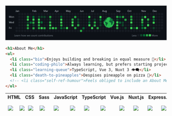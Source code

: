 <!-- Custom "Hello, World!" Banner (Canva) -->
![Hello, World! Banner](hello-world-banner-v2.png)

```html
<h1>About Me</h1>
<ul>
  <li class="bio">Enjoys building and breaking in equal measure 🦠</li>
  <li class="coding-philo">Always learning, but prefers starting projects 💭</li>
  <li class="learning-queue">TypeScript, Vue 3, Nuxt 3 👁️‍🗨️</li>
  <li class="death-to-pineapples">Despises pineapple on pizza 🤢</li>
  <!-- <li class="self-ref-humour">Feels obliged to include an About Me 🤓</li> -->
</ul>
```

| HTML | CSS | Sass | JavaScript | TypeScript | Vue.js | Nuxt.js | Express.js | MongoDB | C++ | Qt | OpenCV |
| ---- | --- | ---- | ---------- | ---------- | ------ | ------- | ---------- | ------- | --- | -- | ------ |

<!-- Devicon Icons -->
<div align="justify">
  &nbsp;
  <img width="45" src="https://cdn.jsdelivr.net/gh/devicons/devicon/icons/html5/html5-original.svg">
  &nbsp; &nbsp;
  <img width="45" src="https://cdn.jsdelivr.net/gh/devicons/devicon/icons/css3/css3-original.svg">
  &nbsp;
  <img width="45" src="https://cdn.jsdelivr.net/gh/devicons/devicon/icons/sass/sass-original.svg">
  &nbsp; &nbsp; 
  <img width="45" src="https://cdn.jsdelivr.net/gh/devicons/devicon/icons/javascript/javascript-original.svg">
  &nbsp; &nbsp; &nbsp;
  <img width="45" src="https://cdn.jsdelivr.net/gh/devicons/devicon/icons/typescript/typescript-original.svg">
  &nbsp; &nbsp; &nbsp; &nbsp;
  <img width="45" src="https://cdn.jsdelivr.net/gh/devicons/devicon/icons/vuejs/vuejs-original.svg">
  &nbsp; &nbsp; &nbsp; 
  <img width="45" src="https://cdn.jsdelivr.net/gh/devicons/devicon/icons/nuxtjs/nuxtjs-original.svg">
  &nbsp; &nbsp; &nbsp; &nbsp;
  <img width="45" src="https://cdn.jsdelivr.net/gh/devicons/devicon/icons/express/express-original.svg">
  &nbsp; &nbsp; &nbsp; &nbsp; &nbsp;
  <img width="45" src="https://cdn.jsdelivr.net/gh/devicons/devicon/icons/mongodb/mongodb-original.svg">
  &nbsp; &nbsp; &nbsp;
  <img width="45" src="https://cdn.jsdelivr.net/gh/devicons/devicon/icons/cplusplus/cplusplus-original.svg">
  &nbsp; &nbsp; &nbsp; 
  <img width="45" src="https://cdn.jsdelivr.net/gh/devicons/devicon/icons/qt/qt-original.svg">
  &nbsp; &nbsp; &nbsp; 
  <img width="45" src="https://cdn.jsdelivr.net/gh/devicons/devicon/icons/opencv/opencv-original.svg">
</div>


